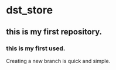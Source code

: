 # dst_store
## this is my first repository.

### this is my first used.

Creating a new branch is quick and simple.
